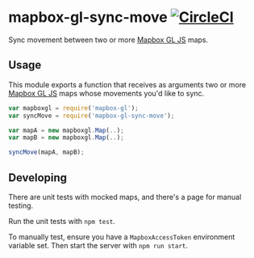 # mapbox-gl-sync-move [![CircleCI](https://circleci.com/gh/mapbox/mapbox-gl-sync-move.svg?style=svg)](https://circleci.com/gh/mapbox/mapbox-gl-sync-move)

Sync movement between two or more [Mapbox GL JS](https://www.mapbox.com/mapbox-gl-js) maps.

## Usage

This module exports a function that receives as arguments two or more [Mapbox GL JS](https://www.mapbox.com/mapbox-gl-js) maps whose movements you'd like to sync.

```js
var mapboxgl = require('mapbox-gl');
var syncMove = require('mapbox-gl-sync-move');

var mapA = new mapboxgl.Map(..);
var mapB = new mapboxgl.Map(..);

syncMove(mapA, mapB);
```

## Developing

There are unit tests with mocked maps, and there's a page for manual testing.

Run the unit tests with `npm test`.

To manually test, ensure you have a `MapboxAccessToken` environment variable set. Then start the server with `npm run start`.
